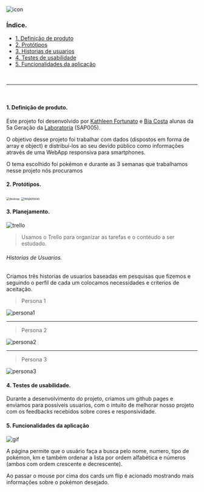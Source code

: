 

![icon](https://image.flaticon.com/icons/png/128/1033/1033032.png)

### Índice.

* [1. Definição de produto](#definicao-do-produto)
* [2. Protótipos](#prototipos)
* [3. Historias de usuarios](#historias-de-usuarios)
* [4. Testes de usabilidade](#testes-de-usabilidade)
* [5. Funcionalidades da aplicação](#funcionalidades-da-aplicacao)

&nbsp;

---

&nbsp;

#### 1. Definição de produto.

Este projeto foi desenvolvido por [Kathleen Fortunato](https://github.com/Fortunatok) e [Bia Costa](https://github.com/biacostadev) alunas da 5a Geração da [Laboratoria](https://github.com/Laboratoria) (SAP005).

O objetivo desse projeto foi trabalhar com dados (dispostos em forma de array e object) e distribuí-los ao seu devido público como informações através de uma WebApp responsiva para smartphones. 

O tema escolhido foi pokémon e durante as 3 semanas que trabalhamos nesse projeto nós procuramos 

#### 2. Protótipos.

<img src="img-readme/desktop.jpeg" alt="desktop" style="zoom:50%;" />

<img src="img-readme/responsivo.jpeg" alt="responsivo" style="zoom:55%;" />

#### 3. Planejamento.

<img src="img-readme/trello.png" alt="trello" />

> Usamos o Trello para organizar as tarefas e o contéudo a ser estudado.

###### Historias de Usuarios.

Criamos três historias de usuarios baseadas em pesquisas que fizemos e seguindo o perfil de cada um colocamos necessidades e criterios de aceitação.

> Persona 1

<img src="img-readme/persona1.png" alt="persona1" />

---

> Persona 2

<img src="img-readme/persona2.png" alt="persona2" />

---

> Persona 3

<img src="img-readme/persona3.png" alt="persona3" />

#### 4. Testes de usabilidade.

Durante a desenvolvimento do projeto, criamos um github pages e enviamos para possiveis usuarios, com o intuito de melhorar nosso projeto com os feedbacks recebidos sobre cores e responsividade.

#### 5. Funcionalidades da aplicação

<img src="img-readme/pokepedia.gif" alt="gif" />

A página permite que o usuário faça a busca pelo nome, numero, tipo de pokémon, km e também ordenar a lista por ordem alfabética e números (ambos com ordem crescente e decrescente).

Ao passar o mouse por cima dos cards um flip é acionado mostrando mais informações sobre o pokémon desejado.
